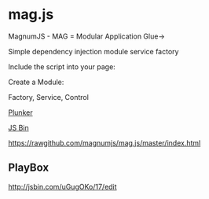 mag.js
======

MagnumJS - 
MAG = Modular Application Glue->

Simple dependency injection module service factory


Include the script into your page:

<script type="text/javascript" src="//rawgithub.com/magnumjs/mag.js/master/dist/mag.full-0.2.min.js"></script>


Create a Module:

Factory, Service, Control



<a href="http://plnkr.co/edit/zNI2IPbnd1P9omp9LcP6?p=preview">Plunker</a>

<a class="jsbin-embed" href="http://jsbin.com/esovum/1/embed?live">JS Bin</a><script src="http://static.jsbin.com/js/embed.js"></script>

https://rawgithub.com/magnumjs/mag.js/master/index.html

PlayBox
------------------------
http://jsbin.com/uGugOKo/17/edit
